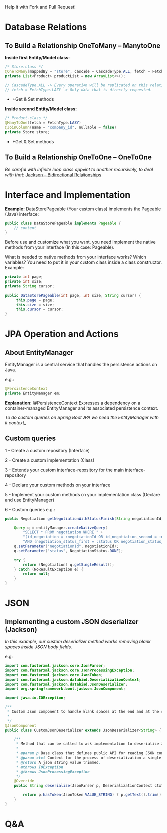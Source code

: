 Help it with Fork and Pull Request!

# Database Relations

## To Build a Relationship OneToMany – ManytoOne

**Inside first Entity/Model class:**
```java
/* Store.class */
@OneToMany(mappedBy = "store", cascade = CascadeType.ALL, fetch = FetchType.LAZY, targetEntity = Certificate.class)
private List<Product> productList = new ArrayList<>();

// CascadeType.ALL -> Every operation will be replicated on this relationship.
// fetch = FetchType.LAZY -> Only data that is directly requested.
```
+ +Get & Set methods

**Inside second Entity/Model class:**
```java
/* Product.class */
@ManyToOne(fetch = FetchType.LAZY)
@JoinColumn(name = "company_id", nullable = false)
private Store store;

```
+ +Get & Set methods

## To Build a Relationship OneToOne – OneToOne

_Be careful with infinite loop class appoint to another recursively, to deal with that:_
[Jackson – Bidirectional Relationships](https://www.baeldung.com/jackson-bidirectional-relationships-and-infinite-recursion)

# Interface and Implementation

**Example:** DataStorePageable (Your custom class) implements the Pageable (Java) interface:
```java
public class DataStorePageable implements Pageable { 
	// content
}
```

Before use and customize what you want, you need implement the native methods from your interface (In this case: Pageable). 

What is needed to native methods from your interface works? Which variables? You need to put it in your custom class inside a class constructor. Example:
```java
private int page;
private int size;
private String cursor;
 
public DataStorePageable(int page, int size, String cursor) {
     this.page = page;
     this.size = size;
     this.cursor = cursor;
}
```

# JPA Operation and Actions

## About EntityManager
EntityManager is a central service that handles the persistence actions on Java.

e.g.:
```java
@PersistenceContext
private EntityManager em;
```

**Explanation:** @PersistenceContext Expresses a dependency on a container-managed EntityManager and its associated persistence context.

_To do custom queries on Spring Boot JPA we need the EntityManager with it context__


## Custom queries

1 - Create a custom repository (Interface)

2 - Create a custom implementation (Class)

3 - Extends your custom interface-repository for the main interface-repository

4 - Declare your custom methods on your interface

5 - Implement your custom methods on your implementation class (Declare and use EntityManager)

6 - Custom queries e.g.:
```java 
public Negotiation getNegotiationWithStatusFinish(String negotiationId) {

	Query q = entityManager.createNativeQuery(
		"SELECT * FROM negotiation WHERE " +
		"(id_negotiation = :negotiationId OR id_negotiation_second = :negotiationId) " +
		"AND (negotiation_status_first = :status OR negotiation_status_second = :status)" , Negotiation.class);
	q.setParameter("negotiationId", negotiationId);
	q.setParameter("status", NegotiationStatus.DONE);

	try {
	    return (Negotiation) q.getSingleResult();
	} catch (NoResultException e) {
	    return null;
	}
}
```
# JSON
## Implementing a custom JSON deserializer (Jackson)
_In this example, our custom deserializer method works removing blank spaces inside JSON body fields._

e.g:
```java
import com.fasterxml.jackson.core.JsonParser;
import com.fasterxml.jackson.core.JsonProcessingException;
import com.fasterxml.jackson.core.JsonToken;
import com.fasterxml.jackson.databind.DeserializationContext;
import com.fasterxml.jackson.databind.JsonDeserializer;
import org.springframework.boot.jackson.JsonComponent;

import java.io.IOException;

/**
 * Custom Json component to handle blank spaces at the end and at the start of strings on deserialization process.
 *
 */
@JsonComponent
public class CustomJsonDeserializer extends JsonDeserializer<String> {

    /**
     * Method that can be called to ask implementation to deserialize JSON content into the value type this serializer handles.
     *
     * @param p Base class that defines public API for reading JSON content.
     * @param ctxt Context for the process of deserialization a single root-level value.
     * @return A json string value trimmed.
     * @throws IOException
     * @throws JsonProcessingException
     */
    @Override
    public String deserialize(JsonParser p, DeserializationContext ctxt) throws IOException, JsonProcessingException {

        return p.hasToken(JsonToken.VALUE_STRING) ? p.getText().trim() : null;
    }
}
```

# Q&A
